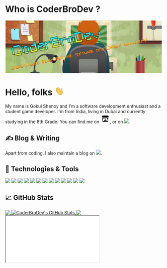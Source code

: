 # Who is CoderBroDev ?
[![CoderBroDev's header](https://raw.githubusercontent.com/CoderBroDev/CoderBroDev/main/SmartSelect_20210521-151936_Sketch.jpg)](https://coderbro.coderbrodev.repl.co/)

# Hello, folks <img src="https://raw.githubusercontent.com/CoderBroDev/CoderBroDev/master/wave.gif" width="30px">
My name is Gokul Shenoy and I'm a software development enthusiast and a student game developer. I'm from India, living in Dubai and currently studying in the 8th Grade. You can find me on <a href="https://grunkgrunk.itch.io/"><img height="30" width="30" src="https://raw.githubusercontent.com/CoderBroDev/CoderBroDev/main/itch-io%20(1).png"></a>,  or on <a href="https://dev.to/CoderBroDev"><img height="30" src="https://raw.githubusercontent.com/WaylonWalker/WaylonWalker/main/icon/dev.png"></a>.
## &#x270d; Blog & Writing

Apart from coding, I also maintain a blog on <a href="https://dev.to/CoderBroDev"><img height="30" src="https://raw.githubusercontent.com/WaylonWalker/WaylonWalker/main/icon/dev.png"></a>.

## 🔧 Technologies & Tools
![](https://img.shields.io/badge/OS-Linux-informational?style=flat&logo=linux&logoColor=white&color=2bbc8a)
![](https://img.shields.io/badge/Editor-IntelliJ_IDEA-informational?style=flat&logo=intellij-idea&logoColor=white&color=2bbc8a)
![](https://img.shields.io/badge/Code-Python-informational?style=flat&logo=python&logoColor=white&color=2bbc8a)
![](https://img.shields.io/badge/Code-JavaScript-informational?style=flat&logo=javascript&logoColor=white&color=2bbc8a)
![](https://img.shields.io/badge/Code-Golang-informational?style=flat&logo=go&logoColor=white&color=2bbc8a)
![](https://img.shields.io/badge/Code-Make-informational?style=flat&logo=cmake&logoColor=white&color=2bbc8a)
![](https://img.shields.io/badge/Code-Vue-informational?style=flat&logo=vue.js&logoColor=white&color=2bbc8a)
![](https://img.shields.io/badge/Shell-Bash-informational?style=flat&logo=gnu-bash&logoColor=white&color=2bbc8a)
![](https://img.shields.io/badge/Tools-PostgreSQL-informational?style=flat&logo=postgresql&logoColor=white&color=2bbc8a)
![](https://img.shields.io/badge/Tools-Docker-informational?style=flat&logo=docker&logoColor=white&color=2bbc8a)
![](https://img.shields.io/badge/Tools-Kubernetes-informational?style=flat&logo=kubernetes&logoColor=white&color=2bbc8a)
![](https://img.shields.io/badge/Tools-Red_Hat_OpenShift-informational?style=flat&logo=red-hat-open-shift&logoColor=white&color=2bbc8a)
![](https://img.shields.io/badge/Cloud-Digital_Ocean-informational?style=flat&logo=digitalocean&logoColor=white&color=2bbc8a)

## &#x1f4c8; GitHub Stats

<a href="https://github.com/CoderBroDev/CoderBroDev">
  <img align="center" src="https://github-readme-stats.vercel.app/api/top-langs/?username=CoderBroDev&hide=java,html,tex&title_color=ffffff&text_color=c9cacc&icon_color=2bbc8a&bg_color=1d1f21&langs_count=3" />
</a>
<a href="https://github.com/CoderBroDev/CoderBroDev">
  <img align="center" src="https://github-readme-stats.vercel.app/api?username=CoderBroDev&show_icons=true&line_height=27&count_private=true&title_color=ffffff&text_color=c9cacc&icon_color=2bbc8a&bg_color=1d1f21" alt="CoderBroDev's GitHub Stats" />
</a>

<a href="https://github.com/CoderBroDev/LetterFinder1.0">
  <img align="center" src="https://github-readme-stats.vercel.app/api/pin/?username=CoderBroDev&repo=LetterFinder1.0&title_color=ffffff&text_color=c9cacc&icon_color=2bbc8a&bg_color=1d1f21" />
</a>
<iframe src="bottom_header.svg">

<!--
**CoderBroDev/CoderBroDev** is a ✨ _special_ ✨ repository because its `README.md` (this file) appears on your GitHub profile.

Here are some ideas to get you started:

- 🔭 I’m currently working on ...
- 🌱 I’m currently learning ...
- 👯 I’m looking to collaborate on ...
- 🤔 I’m looking for help with ...
- 💬 Ask me about ...
- 📫 How to reach me: ...
- 😄 Pronouns: ...
- ⚡ Fun fact: ...
-->
